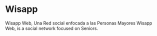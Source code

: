 # Wisapp
Wisapp Web, Una Red social enfocada a las Personas Mayores
Wisapp Web, is a social network focused on Seniors. 

